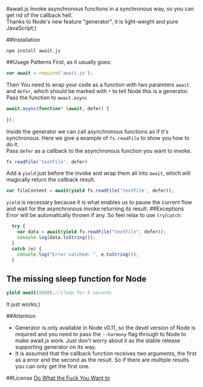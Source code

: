 #await.js
Invoke asynchronous functions in a synchronous way, so you can get rid of the callback hell.  
Thanks to Node's new feature "generator", it is light-weight and pure JavaScript;)

##Installation
```shell
npm install await.js
```
##Usage Patterns
First, as it usually goes:
```javascript
var await = require('await.js');
```
Then You need to wrap your code as a function with two paramters `await` and `defer`, which should be marked with `*` to tell Node this is a generator.  
Pass the function to `await.async`
```javascript
await.async(function* (await, defer) {
  
});
```
Inside the generator we can call asynchronous functions as if it's synchronous. Here we give a example of `fs.readFile` to show you how to do it.   
Pass `defer` as a callback to the asynchronous function you want to invoke.  
```javascript
fs.readFile('textFile', defer)
```
Add a `yield` just before the invoke and wrap them all into `await`, which will magically return the callback result.
```javascript
var fileContent = await(yield fs.readFile('textFile', defer));
```
`yield` is necessary because it is what enables us to pause the current flow and wait for the asynchronous invoke returning its result.
##Exceptions
Error will be automatically thrown if any. So feel relax to use `try`/`catch`:
```javascript
  try {
    var data = await(yield fs.readFile("textFile", defer));
    console.log(data.toString());
  }
  catch (e) {
    console.log("Error catched: ", e.toString());
  }
```
## The missing sleep function for Node
```javascript
yield await(5000);//sleep for 5 seconds
```
It just works;)

##Attention
- Generator is only available in Node v0.11, so the devel version of Node is required and you need to pass the `--harmony` flag through to Node to make await.js work. Just don't worry about it as the stable release supporting generator on its way.
- It is assumed that the callback function receives two arguments, the first as a error and the second as the result. So if there are multiple results you can only get the first one.

##License
[Do What the Fuck You Want to](http://www.wtfpl.net/)